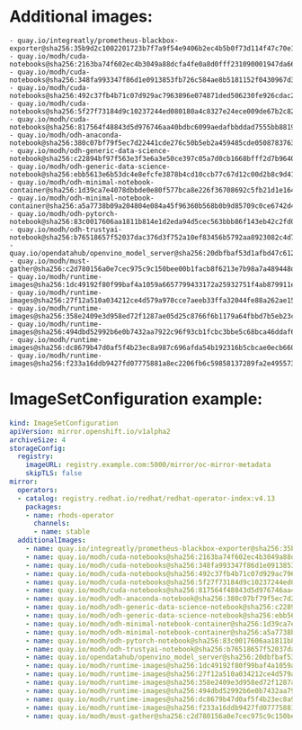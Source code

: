 # Additional images:
    - quay.io/integreatly/prometheus-blackbox-exporter@sha256:35b9d2c1002201723b7f7a9f54e9406b2ec4b5b0f73d114f47c70e15956103b5
    - quay.io/modh/cuda-notebooks@sha256:2163ba74f602ec4b3049a88dcfa4fe0a8d0fff231090001947da66ef8e75ab9a
    - quay.io/modh/cuda-notebooks@sha256:348fa993347f86d1e0913853fb726c584ae8b5181152f0430967d380d68d804f
    - quay.io/modh/cuda-notebooks@sha256:492c37fb4b71c07d929ac7963896e074871ded506230fe926cdac21eb1ab9db8
    - quay.io/modh/cuda-notebooks@sha256:5f27f73184d9c10237244ed080180a4c8327e24ece009de67b2c82cc68cd6ae6
    - quay.io/modh/cuda-notebooks@sha256:817564f48843d5d976746aa40bdbc6099aedafbbddad7555bb88194834bc8712
    - quay.io/modh/odh-anaconda-notebook@sha256:380c07bf79f5ec7d22441cde276c50b5eb2a459485cde05087837639a566ae3d
    - quay.io/modh/odh-generic-data-science-notebook@sha256:c22894bf97f563e3f3e6a3e50ce397c05a7d0cb1668bfff2d7b96400cbb42dc6
    - quay.io/modh/odh-generic-data-science-notebook@sha256:ebb5613e6b53dc4e8efcfe3878b4cd10ccb77c67d12c00d2b8c9d41aeffd7df5
    - quay.io/modh/odh-minimal-notebook-container@sha256:1d39ca7e4078dbbde0e80f577bca8e226f36708692c5fb21d1e164028351e57f
    - quay.io/modh/odh-minimal-notebook-container@sha256:a5a7738b09a204804e084a45f96360b568b0b9d85709c0ce6742d440ff917183
    - quay.io/modh/odh-pytorch-notebook@sha256:83c0017606aa1811b814e1d2eda94d5cec563bbb86f143eb42c2fd01c2a6faa5
    - quay.io/modh/odh-trustyai-notebook@sha256:b76518657f52037dac376d3f752a10ef83456b5792aa8923082c4d7ac1690dd3
    - quay.io/opendatahub/openvino_model_server@sha256:20dbfbaf53d1afbd47c612d953984238cb0e207972ed544a5ea662c2404f276d
    - quay.io/modh/must-gather@sha256:c2d780156a0e7cec975c9c150bee00b1facb8f6213e7b98a7a489448d76dfd94
    - quay.io/modh/runtime-images@sha256:1dc49192f80f99baf4a1059a6657799433172a25932751f4ab879911e931281c
    - quay.io/modh/runtime-images@sha256:27f12a510a034212ce4d579a970cce7aeeb33ffa32044fe88a262ae15d34e763
    - quay.io/modh/runtime-images@sha256:358e2409e3d958ed72f1287ae05d25c8766f6b1179a64fbbd7b5eb23c754386f
    - quay.io/modh/runtime-images@sha256:494dbd52992b6e0b7432aa7922c96f93cb1fcbc3bbe5c68bca46ddaf6263c6f1
    - quay.io/modh/runtime-images@sha256:dc8679b47d0af5f4b23ec8a987c696afda54b192316b5cbcae0ecb660497f652
    - quay.io/modh/runtime-images@sha256:f233a16ddb9427fd07775881a8ec2206fb6c59858137289fa2e495573bc1623c

# ImageSetConfiguration example:
```yaml
kind: ImageSetConfiguration
apiVersion: mirror.openshift.io/v1alpha2
archiveSize: 4
storageConfig:
  registry: 
    imageURL: registry.example.com:5000/mirror/oc-mirror-metadata
    skipTLS: false                       
mirror:
  operators:
  - catalog: registry.redhat.io/redhat/redhat-operator-index:v4.13
    packages:
    - name: rhods-operator
      channels:
      - name: stable
  additionalImages:   
    - name: quay.io/integreatly/prometheus-blackbox-exporter@sha256:35b9d2c1002201723b7f7a9f54e9406b2ec4b5b0f73d114f47c70e15956103b5
    - name: quay.io/modh/cuda-notebooks@sha256:2163ba74f602ec4b3049a88dcfa4fe0a8d0fff231090001947da66ef8e75ab9a
    - name: quay.io/modh/cuda-notebooks@sha256:348fa993347f86d1e0913853fb726c584ae8b5181152f0430967d380d68d804f
    - name: quay.io/modh/cuda-notebooks@sha256:492c37fb4b71c07d929ac7963896e074871ded506230fe926cdac21eb1ab9db8
    - name: quay.io/modh/cuda-notebooks@sha256:5f27f73184d9c10237244ed080180a4c8327e24ece009de67b2c82cc68cd6ae6
    - name: quay.io/modh/cuda-notebooks@sha256:817564f48843d5d976746aa40bdbc6099aedafbbddad7555bb88194834bc8712
    - name: quay.io/modh/odh-anaconda-notebook@sha256:380c07bf79f5ec7d22441cde276c50b5eb2a459485cde05087837639a566ae3d
    - name: quay.io/modh/odh-generic-data-science-notebook@sha256:c22894bf97f563e3f3e6a3e50ce397c05a7d0cb1668bfff2d7b96400cbb42dc6
    - name: quay.io/modh/odh-generic-data-science-notebook@sha256:ebb5613e6b53dc4e8efcfe3878b4cd10ccb77c67d12c00d2b8c9d41aeffd7df5
    - name: quay.io/modh/odh-minimal-notebook-container@sha256:1d39ca7e4078dbbde0e80f577bca8e226f36708692c5fb21d1e164028351e57f
    - name: quay.io/modh/odh-minimal-notebook-container@sha256:a5a7738b09a204804e084a45f96360b568b0b9d85709c0ce6742d440ff917183
    - name: quay.io/modh/odh-pytorch-notebook@sha256:83c0017606aa1811b814e1d2eda94d5cec563bbb86f143eb42c2fd01c2a6faa5
    - name: quay.io/modh/odh-trustyai-notebook@sha256:b76518657f52037dac376d3f752a10ef83456b5792aa8923082c4d7ac1690dd3
    - name: quay.io/opendatahub/openvino_model_server@sha256:20dbfbaf53d1afbd47c612d953984238cb0e207972ed544a5ea662c2404f276d
    - name: quay.io/modh/runtime-images@sha256:1dc49192f80f99baf4a1059a6657799433172a25932751f4ab879911e931281c
    - name: quay.io/modh/runtime-images@sha256:27f12a510a034212ce4d579a970cce7aeeb33ffa32044fe88a262ae15d34e763
    - name: quay.io/modh/runtime-images@sha256:358e2409e3d958ed72f1287ae05d25c8766f6b1179a64fbbd7b5eb23c754386f
    - name: quay.io/modh/runtime-images@sha256:494dbd52992b6e0b7432aa7922c96f93cb1fcbc3bbe5c68bca46ddaf6263c6f1
    - name: quay.io/modh/runtime-images@sha256:dc8679b47d0af5f4b23ec8a987c696afda54b192316b5cbcae0ecb660497f652
    - name: quay.io/modh/runtime-images@sha256:f233a16ddb9427fd07775881a8ec2206fb6c59858137289fa2e495573bc1623c
    - name: quay.io/modh/must-gather@sha256:c2d780156a0e7cec975c9c150bee00b1facb8f6213e7b98a7a489448d76dfd94
```
